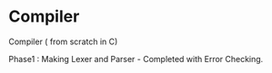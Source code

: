 # Compiler
Compiler ( from scratch in C)

Phase1 : Making Lexer and Parser - Completed with Error Checking.
